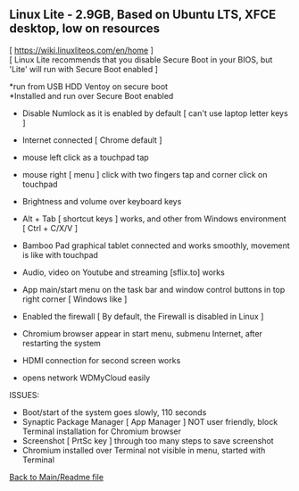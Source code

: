 ## Linux Lite -  2.9GB, Based on Ubuntu LTS, XFCE desktop, low on resources

[ https://wiki.linuxliteos.com/en/home ]  
[ Linux Lite recommends that you disable Secure Boot in your BIOS, but 'Lite' will run with Secure Boot enabled ]  

*run from USB HDD Ventoy on secure boot  
*Installed and run over Secure Boot enabled  

- Disable Numlock as it is enabled by default [ can't use laptop letter keys ]
- Internet connected [ Chrome default ]
- mouse left click as a touchpad tap
- mouse right [ menu ] click with two fingers tap and corner click on touchpad
- Brightness and volume over keyboard keys
- Alt + Tab [ shortcut keys ] works, and other from Windows environment [ Ctrl + C/X/V ]
- Bamboo Pad graphical tablet connected and works smoothly, movement is like with touchpad
- Audio, video on Youtube and streaming [sflix.to] works
- App main/start menu on the task bar and window control buttons in top right corner [ Windows like ]
- Enabled the firewall [ By default, the Firewall is disabled in Linux ]
- Chromium browser appear in start menu, submenu Internet, after restarting the system
- HDMI connection for second screen works

- opens network WDMyCloud easily  

ISSUES:  
- Boot/start of the system goes slowly, 110 seconds
- Synaptic Package Manager [ App Manager ] NOT user friendly, block Terminal installation for Chromium browser
- Screenshot [ PrtSc key ] through too many steps to save screenshot 
- Chromium installed over Terminal not visible in menu, started with Terminal  

[Back to Main/Readme file](../Readme.md)  